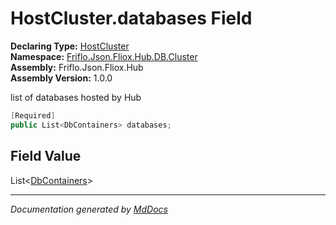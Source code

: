 ﻿<!--  
  <auto-generated>   
    The contents of this file were generated by a tool.  
    Changes to this file may be list if the file is regenerated  
  </auto-generated>   
-->

# HostCluster.databases Field

**Declaring Type:** [HostCluster](../index.md)  
**Namespace:** [Friflo.Json.Fliox.Hub.DB.Cluster](../../index.md)  
**Assembly:** Friflo.Json.Fliox.Hub  
**Assembly Version:** 1.0.0

list of databases hosted by Hub

```csharp
[Required]
public List<DbContainers> databases;
```

## Field Value

List\<[DbContainers](../../DbContainers/index.md)\>

___

*Documentation generated by [MdDocs](https://github.com/ap0llo/mddocs)*
